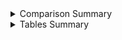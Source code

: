 <details>
<summary>Comparison Summary</summary>

Table | Rows | Columns 
--- | --- | ---
stg_commits | 5773 (+0) | 5 (+0) 
authors | 317 (+0) | 3 (+0) 

</details>
<details>
<summary>Tables Summary</summary>
<blockquote>

<details>
<summary>stg_commits</summary>

Column | Type | Valid % | Distinct %
--- | --- | --- | ---
hash | VARCHAR | 100.0% (+0.0%) | 99.97% (+0.0%) 
author | VARCHAR | 100.0% (+0.0%) | 4.69% (+0.0%) 
email | VARCHAR | 100.0% (+0.0%) | 5.18% (+0.0%) 
message | VARCHAR | 100.0% (+0.0%) | 91.74% (+0.0%) 
datetime | VARCHAR | 100.0% (+0.0%) | 99.38% (+0.0%) 

</details>
<details>
<summary>authors</summary>

Column | Type | Valid % | Distinct %
--- | --- | --- | ---
name | VARCHAR | 100.0% (+0.0%) | 85.49% (+0.0%) 
email | VARCHAR | 100.0% (+0.0%) | 94.32% (+0.0%) 
domain | VARCHAR | 100.0% (+0.0%) | 25.55% (+0.0%) 

</details>
</blockquote></details>